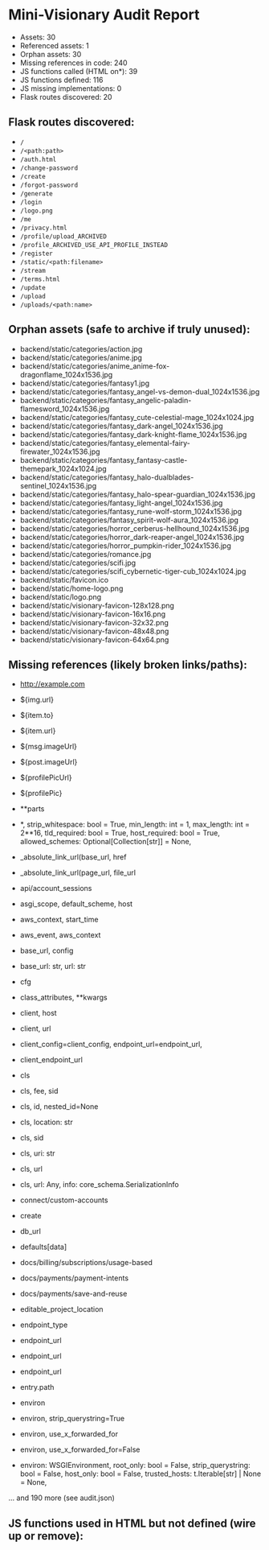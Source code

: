 # Mini-Visionary Audit Report

- Assets: 30
- Referenced assets: 1
- Orphan assets: 30
- Missing references in code: 240
- JS functions called (HTML on*): 39
- JS functions defined: 116
- JS missing implementations: 0
- Flask routes discovered: 20

## Flask routes discovered:
- `/`
- `/<path:path>`
- `/auth.html`
- `/change-password`
- `/create`
- `/forgot-password`
- `/generate`
- `/login`
- `/logo.png`
- `/me`
- `/privacy.html`
- `/profile/upload_ARCHIVED`
- `/profile_ARCHIVED_USE_API_PROFILE_INSTEAD`
- `/register`
- `/static/<path:filename>`
- `/stream`
- `/terms.html`
- `/update`
- `/upload`
- `/uploads/<path:name>`

## Orphan assets (safe to archive if truly unused):
- backend/static/categories/action.jpg
- backend/static/categories/anime.jpg
- backend/static/categories/anime_anime-fox-dragonflame_1024x1536.jpg
- backend/static/categories/fantasy1.jpg
- backend/static/categories/fantasy_angel-vs-demon-dual_1024x1536.jpg
- backend/static/categories/fantasy_angelic-paladin-flamesword_1024x1536.jpg
- backend/static/categories/fantasy_cute-celestial-mage_1024x1024.jpg
- backend/static/categories/fantasy_dark-angel_1024x1536.jpg
- backend/static/categories/fantasy_dark-knight-flame_1024x1536.jpg
- backend/static/categories/fantasy_elemental-fairy-firewater_1024x1536.jpg
- backend/static/categories/fantasy_fantasy-castle-themepark_1024x1024.jpg
- backend/static/categories/fantasy_halo-dualblades-sentinel_1024x1536.jpg
- backend/static/categories/fantasy_halo-spear-guardian_1024x1536.jpg
- backend/static/categories/fantasy_light-angel_1024x1536.jpg
- backend/static/categories/fantasy_rune-wolf-storm_1024x1536.jpg
- backend/static/categories/fantasy_spirit-wolf-aura_1024x1536.jpg
- backend/static/categories/horror_cerberus-hellhound_1024x1536.jpg
- backend/static/categories/horror_dark-reaper-angel_1024x1536.jpg
- backend/static/categories/horror_pumpkin-rider_1024x1536.jpg
- backend/static/categories/romance.jpg
- backend/static/categories/scifi.jpg
- backend/static/categories/scifi_cybernetic-tiger-cub_1024x1024.jpg
- backend/static/favicon.ico
- backend/static/home-logo.png
- backend/static/logo.png
- backend/static/visionary-favicon-128x128.png
- backend/static/visionary-favicon-16x16.png
- backend/static/visionary-favicon-32x32.png
- backend/static/visionary-favicon-48x48.png
- backend/static/visionary-favicon-64x64.png

## Missing references (likely broken links/paths):
-  http://example.com 
- ${img.url}
- ${item.to}
- ${item.url}
- ${msg.imageUrl}
- ${post.imageUrl}
- ${profilePicUrl}
- ${profilePic}
- **parts
- *,
    strip_whitespace: bool = True,
    min_length: int = 1,
    max_length: int = 2**16,
    tld_required: bool = True,
    host_required: bool = True,
    allowed_schemes: Optional[Collection[str]] = None,

- _absolute_link_url(base_url, href
- _absolute_link_url(page_url, file_url
- api/account_sessions
- asgi_scope, default_scheme, host
- aws_context, start_time
- aws_event, aws_context
- base_url, config
- base_url: str, url: str
- cfg
- class_attributes, **kwargs
- client, host
        
- client, url
- client_config=client_config,
            endpoint_url=endpoint_url,
        
- client_endpoint_url
        
- cls
- cls, fee, sid
- cls, id, nested_id=None
- cls, location: str
- cls, sid
- cls, uri: str
- cls, url
- cls, url: Any, info: core_schema.SerializationInfo
- connect/custom-accounts
- create
- db_url
- defaults[data]
- docs/billing/subscriptions/usage-based
- docs/payments/payment-intents
- docs/payments/save-and-reuse
- editable_project_location
- endpoint_type
- endpoint_url
- endpoint_url
    
- endpoint_url
        
- entry.path
- environ
- environ, strip_querystring=True
- environ, use_x_forwarded_for
- environ, use_x_forwarded_for=False
- environ: WSGIEnvironment,
    root_only: bool = False,
    strip_querystring: bool = False,
    host_only: bool = False,
    trusted_hosts: t.Iterable[str] | None = None,

... and 190 more (see audit.json)

## JS functions used in HTML but not defined (wire up or remove):